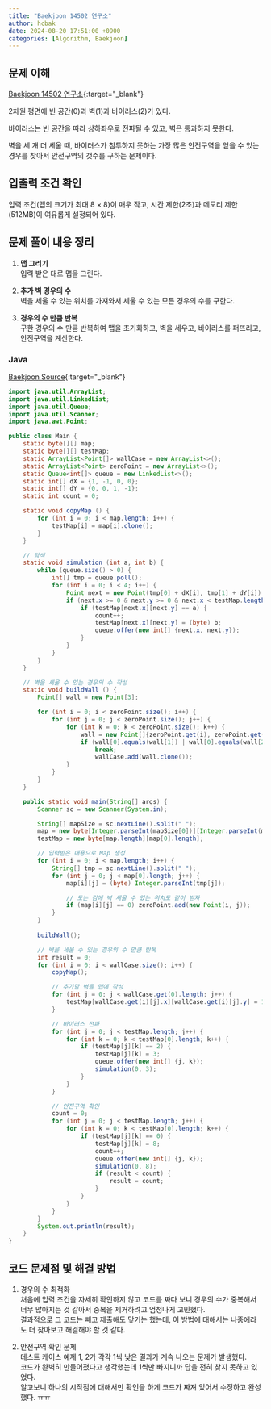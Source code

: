 ```yaml
---
title: "Baekjoon 14502 연구소"
author: hcbak
date: 2024-08-20 17:51:00 +0900
categories: [Algorithm, Baekjoon]
---
```


## 문제 이해
[Baekjoon 14502 연구소](https://www.acmicpc.net/problem/14502){:target="_blank"}

2차원 평면에 빈 공간(0)과 벽(1)과 바이러스(2)가 있다.

바이러스는 빈 공간을 따라 상하좌우로 전파될 수 있고, 벽은 통과하지 못한다.

벽을 세 개 더 세울 때, 바이러스가 침투하지 못하는 가장 많은 안전구역을 얻을 수 있는 경우를 찾아서 안전구역의 갯수를 구하는 문제이다.

## 입출력 조건 확인
입력 조건(맵의 크기가 최대 8 × 8)이 매우 작고, 시간 제한(2초)과 메모리 제한(512MB)이 여유롭게 설정되어 있다.

## 문제 풀이 내용 정리
1. **맵 그리기**  
입력 받은 대로 맵을 그린다.

2. **추가 벽 경우의 수**  
벽을 세울 수 있는 위치를 가져와서 세울 수 있는 모든 경우의 수를 구한다.

3. **경우의 수 만큼 반복**  
구한 경우의 수 만큼 반복하여 맵을 초기화하고, 벽을 세우고, 바이러스를 퍼뜨리고, 안전구역을 계산한다.

### Java
[Baekjoon Source](https://boj.kr/ecbeafdce9444332ab57b48bffeaaef6){:target="_blank"}
```java
import java.util.ArrayList;
import java.util.LinkedList;
import java.util.Queue;
import java.util.Scanner;
import java.awt.Point;

public class Main {
    static byte[][] map;
    static byte[][] testMap;
    static ArrayList<Point[]> wallCase = new ArrayList<>();
    static ArrayList<Point> zeroPoint = new ArrayList<>();
    static Queue<int[]> queue = new LinkedList<>();
    static int[] dX = {1, -1, 0, 0};
    static int[] dY = {0, 0, 1, -1};
    static int count = 0;

    static void copyMap () {
        for (int i = 0; i < map.length; i++) {
            testMap[i] = map[i].clone();
        }
    }

    // 탐색
    static void simulation (int a, int b) {
        while (queue.size() > 0) {
            int[] tmp = queue.poll();
            for (int i = 0; i < 4; i++) {
                Point next = new Point(tmp[0] + dX[i], tmp[1] + dY[i]);
                if (next.x >= 0 & next.y >= 0 & next.x < testMap.length & next.y < testMap[0].length) {
                    if (testMap[next.x][next.y] == a) {
                        count++;
                        testMap[next.x][next.y] = (byte) b;
                        queue.offer(new int[] {next.x, next.y});
                    }
                }
            }
        }
    }

    // 벽을 세울 수 있는 경우의 수 작성
    static void buildWall () {
        Point[] wall = new Point[3];

        for (int i = 0; i < zeroPoint.size(); i++) {
            for (int j = 0; j < zeroPoint.size(); j++) {
                for (int k = 0; k < zeroPoint.size(); k++) {
                    wall = new Point[]{zeroPoint.get(i), zeroPoint.get(j), zeroPoint.get(k)};
                    if (wall[0].equals(wall[1]) | wall[0].equals(wall[2]) | wall[1].equals(wall[2]))
                        break;
                        wallCase.add(wall.clone());
                }
            }
        }            
    }

    public static void main(String[] args) {
        Scanner sc = new Scanner(System.in);

        String[] mapSize = sc.nextLine().split(" ");
        map = new byte[Integer.parseInt(mapSize[0])][Integer.parseInt(mapSize[1])];
        testMap = new byte[map.length][map[0].length];

        // 입력받은 내용으로 Map 생성
        for (int i = 0; i < map.length; i++) {
            String[] tmp = sc.nextLine().split(" ");
            for (int j = 0; j < map[0].length; j++) {
                map[i][j] = (byte) Integer.parseInt(tmp[j]);

                // 도는 김에 벽 세울 수 있는 위치도 같이 받자
                if (map[i][j] == 0) zeroPoint.add(new Point(i, j));
            }
        }
        
        buildWall();

        // 벽을 세울 수 있는 경우의 수 만큼 반복
        int result = 0;
        for (int i = 0; i < wallCase.size(); i++) {
            copyMap();

            // 추가할 벽을 맵에 작성
            for (int j = 0; j < wallCase.get(0).length; j++) {
                testMap[wallCase.get(i)[j].x][wallCase.get(i)[j].y] = 1;
            }

            // 바이러스 전파
            for (int j = 0; j < testMap.length; j++) {
                for (int k = 0; k < testMap[0].length; k++) {
                    if (testMap[j][k] == 2) {
                        testMap[j][k] = 3;
                        queue.offer(new int[] {j, k});
                        simulation(0, 3);
                    }
                }
            }

            // 안전구역 확인
            count = 0;
            for (int j = 0; j < testMap.length; j++) {
                for (int k = 0; k < testMap[0].length; k++) {
                    if (testMap[j][k] == 0) {
                        testMap[j][k] = 8;
                        count++;
                        queue.offer(new int[] {j, k});
                        simulation(0, 8);
                        if (result < count) {
                            result = count;
                        }
                    }
                }
            }
        }
        System.out.println(result);
    }
}

```

## 코드 문제점 및 해결 방법
1. 경우의 수 최적화  
처음에 입력 조건을 자세히 확인하지 않고 코드를 짜다 보니 경우의 수가 중복해서 너무 많아지는 것 같아서 중복을 제거하려고 엄청나게 고민했다.  
결과적으로 그 코드는 빼고 제출해도 맞기는 했는데, 이 방법에 대해서는 나중에라도 더 찾아보고 해결해야 할 것 같다.

2. 안전구역 확인 문제  
테스트 케이스 예제 1, 2가 각각 1씩 낮은 결과가 계속 나오는 문제가 발생했다.  
코드가 완벽히 만들어졌다고 생각했는데 1씩만 빠지니까 답을 전혀 찾지 못하고 있었다.  
알고보니 하나의 시작점에 대해서만 확인을 하게 코드가 짜져 있어서 수정하고 완성했다. ㅠㅠ
